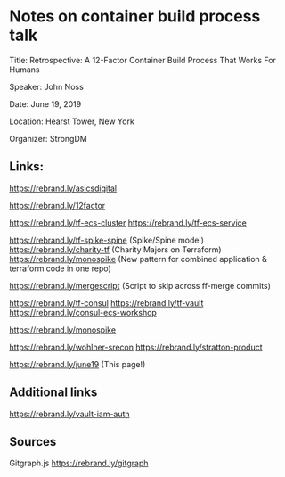 Notes on container build process talk
==========

Title: Retrospective: A 12-Factor Container Build Process That Works For Humans

Speaker: John Noss

Date: June 19, 2019

Location: Hearst Tower, New York

Organizer: StrongDM

## Links:

https://rebrand.ly/asicsdigital

https://rebrand.ly/12factor

https://rebrand.ly/tf-ecs-cluster
https://rebrand.ly/tf-ecs-service

https://rebrand.ly/tf-spike-spine (Spike/Spine model)
https://rebrand.ly/charity-tf (Charity Majors on Terraform)
https://rebrand.ly/monospike (New pattern for combined application & terraform code in one repo)

https://rebrand.ly/mergescript (Script to skip across ff-merge commits)

https://rebrand.ly/tf-consul
https://rebrand.ly/tf-vault
https://rebrand.ly/consul-ecs-workshop

https://rebrand.ly/monospike

https://rebrand.ly/wohlner-srecon
https://rebrand.ly/stratton-product

https://rebrand.ly/june19 (This page!)

## Additional links

https://rebrand.ly/vault-iam-auth

## Sources

Gitgraph.js https://rebrand.ly/gitgraph


